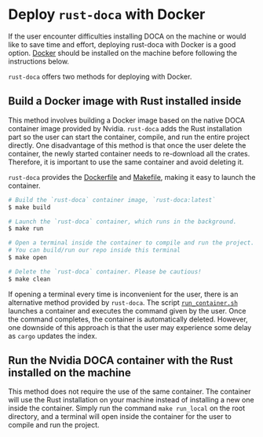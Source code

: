 # Deploy `rust-doca` with Docker

If the user encounter difficulties installing DOCA on the machine or would like to save time and effort, deploying rust-doca with Docker is a good option. [Docker](https://docs.docker.com/engine/install/) should be installed on the machine before following the instructions below.

`rust-doca` offers two methods for deploying with Docker.

## Build a Docker image with Rust installed inside

This method involves building a Docker image based on the native DOCA container image provided by Nvidia. `rust-doca` adds the Rust installation part so the user can start the container, compile, and run the entire project directly. One disadvantage of this method is that once the user delete the container, the newly started container needs to re-download all the crates. Therefore, it is important to use the same container and avoid deleting it.

`rust-doca` provides the [Dockerfile](../tools/Dockerfile) and [Makefile](../Makefile), making it easy to launch the container.

```Bash
# Build the `rust-doca` container image, `rust-doca:latest`
$ make build

# Launch the `rust-doca` container, which runs in the background.
$ make run

# Open a terminal inside the container to compile and run the project.
# You can build/run our repo inside this terminal
$ make open

# Delete the `rust-doca` container. Please be cautious!
$ make clean
```

If opening a terminal every time is inconvenient for the user, there is an alternative method provided by `rust-doca`. The script [`run_container.sh`](../tools/run_container.sh) launches a container and executes the command given by the user. Once the command completes, the container is automatically deleted. However, one downside of this approach is that the user may experience some delay as `cargo` updates the index.

## Run the Nvidia DOCA container with the Rust installed on the machine

This method does not require the use of the same container. The container will use the Rust installation on your machine instead of installing a new one inside the container. Simply run the command `make run_local` on the root directory, and a terminal will open inside the container for the user to compile and run the project.
